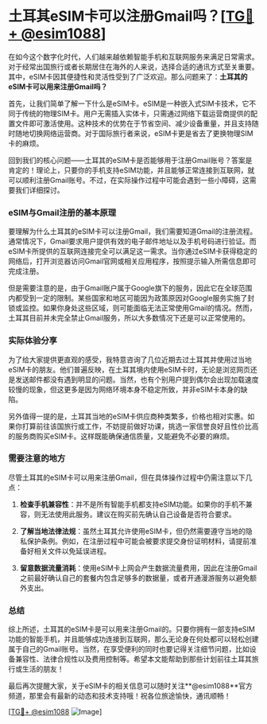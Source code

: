# 土耳其eSIM卡可以注册Gmail吗？[[TG💪+ @esim1088](https://t.me/s/esim1088)]

在如今这个数字化时代，人们越来越依赖智能手机和互联网服务来满足日常需求。对于经常出国旅行或者长期居住在海外的人来说，选择合适的通讯方式至关重要。其中，eSIM卡因其便捷性和灵活性受到了广泛欢迎。那么问题来了：**土耳其的eSIM卡可以用来注册Gmail吗？**

首先，让我们简单了解一下什么是eSIM卡。eSIM是一种嵌入式SIM卡技术，它不同于传统的物理SIM卡。用户无需插入实体卡，只需通过网络下载运营商提供的配置文件即可激活使用。这种技术的优势在于节省空间、减少设备重量，并且支持随时随地切换网络运营商。对于国际旅行者来说，eSIM卡更是省去了更换物理SIM卡的麻烦。

回到我们的核心问题——土耳其的eSIM卡是否能够用于注册Gmail账号？答案是肯定的！理论上，只要你的手机支持eSIM功能，并且能够正常连接到互联网，就可以顺利注册Gmail账号。不过，在实际操作过程中可能会遇到一些小障碍，这需要我们详细探讨。

### eSIM与Gmail注册的基本原理

要理解为什么土耳其的eSIM卡可以注册Gmail，我们需要知道Gmail的注册流程。通常情况下，Gmail要求用户提供有效的电子邮件地址以及手机号码进行验证。而eSIM卡所提供的互联网连接完全可以满足这一需求。当你通过eSIM卡获得稳定的网络后，打开浏览器访问Gmail官网或相关应用程序，按照提示输入所需信息即可完成注册。

但是需要注意的是，由于Gmail账户属于Google旗下的服务，因此它在全球范围内都受到一定的限制。某些国家和地区可能因为政策原因对Google服务实施了封锁或监控。如果你身处这些区域，则可能面临无法正常使用Gmail的情况。然而，土耳其目前并未完全禁止Gmail服务，所以大多数情况下还是可以正常使用的。

### 实际体验分享

为了给大家提供更直观的感受，我特意咨询了几位近期去过土耳其并使用过当地eSIM卡的朋友。他们普遍反映，在土耳其境内使用eSIM卡时，无论是浏览网页还是发送邮件都没有遇到明显的问题。当然，也有个别用户提到偶尔会出现加载速度较慢的现象，但这更多是因为网络环境本身不稳定所致，并非eSIM卡本身的缺陷。

另外值得一提的是，土耳其当地的eSIM卡供应商种类繁多，价格也相对实惠。如果你打算前往该国旅行或工作，不妨提前做好功课，挑选一家信誉良好且性价比高的服务商购买eSIM卡。这样既能确保通信质量，又能避免不必要的麻烦。

### 需要注意的地方

尽管土耳其的eSIM卡可以用来注册Gmail，但在具体操作过程中仍需注意以下几点：

1. **检查手机兼容性**：并不是所有智能手机都支持eSIM功能。如果你的手机不兼容，则无法使用此服务。建议在购买前先确认自己设备是否符合要求。
   
2. **了解当地法律法规**：虽然土耳其允许使用eSIM卡，但仍然需要遵守当地的隐私保护条例。例如，在注册过程中可能会被要求提交身份证明材料，请提前准备好相关文件以免延误进程。

3. **留意数据流量消耗**：使用eSIM卡上网会产生数据流量费用，因此在注册Gmail之前最好确认自己的套餐内包含足够多的数据量，或者开通漫游服务以避免额外支出。

### 总结

综上所述，土耳其的eSIM卡是可以用来注册Gmail的。只要你拥有一部支持eSIM功能的智能手机，并且能够成功连接到互联网，那么无论身在何处都可以轻松创建属于自己的Gmail账号。当然，在享受便利的同时也要记得关注细节问题，比如设备兼容性、法律合规性以及费用控制等。希望本文能帮助到那些计划前往土耳其旅行或生活的朋友！

最后再次提醒大家，关于eSIM卡的相关信息可以随时关注**@esim1088**官方频道，那里会有最新的动态和技术支持哦！祝各位旅途愉快，通讯顺畅！

[[TG💪+ @esim1088](https://t.me/s/esim1088) ![Image](https://i.postimg.cc/4NQfJmqS/Snipaste-2025-05-13-00-14-12.png)]